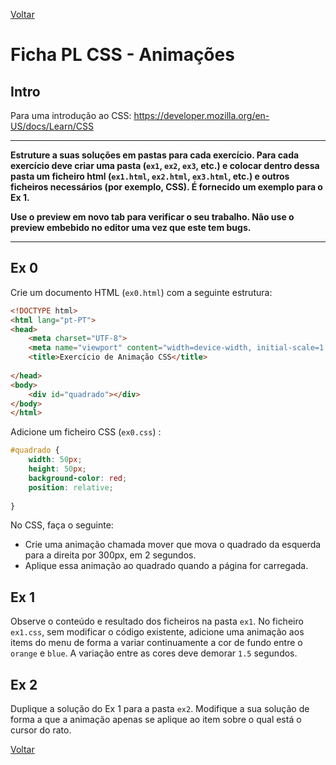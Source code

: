 [Voltar](../main.md)
# Ficha PL CSS - Animações

## Intro
Para uma introdução ao CSS: https://developer.mozilla.org/en-US/docs/Learn/CSS

--- 

**Estruture a suas soluções em pastas para cada exercício. Para cada exercício deve criar uma pasta (`ex1`, `ex2`, `ex3`, etc.) e colocar dentro dessa pasta um ficheiro html (`ex1.html`, `ex2.html`, `ex3.html`, etc.) e outros ficheiros necessários (por exemplo, CSS). É fornecido um exemplo para o Ex 1.**

__Use o preview em novo tab para verificar o seu trabalho. Não use o preview embebido no editor uma vez que este tem bugs.__

--- 

## Ex 0
Crie um documento HTML (`ex0.html`) com a seguinte estrutura:

```html
<!DOCTYPE html>
<html lang="pt-PT">
<head>
    <meta charset="UTF-8">
    <meta name="viewport" content="width=device-width, initial-scale=1.0">
    <title>Exercício de Animação CSS</title>
    
</head>
<body>
    <div id="quadrado"></div>
</body>
</html>
```

Adicione um ficheiro CSS (`ex0.css`) :
```css
#quadrado {
    width: 50px;
    height: 50px;
    background-color: red;
    position: relative;
   
}

```
No CSS, faça o seguinte:

- Crie uma animação chamada mover que mova o quadrado da esquerda para a direita por 300px, em 2 segundos.
- Aplique essa animação ao quadrado quando a página for carregada.

## Ex 1

Observe o conteúdo e resultado dos ficheiros na pasta `ex1`.
No ficheiro `ex1.css`, sem modificar o código existente, adicione uma animação aos items do menu de forma a variar continuamente a cor de fundo entre o `orange` e `blue`. A variação entre as cores deve demorar `1.5` segundos.

## Ex 2
Duplique a solução do Ex 1 para a pasta `ex2`.
Modifique a sua solução de forma a que a animação apenas se aplique ao item sobre o qual está o cursor do rato.



[Voltar](../main.md)